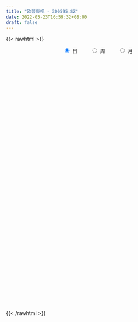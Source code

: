 ```yaml
---
title: "欧普康视 - 300595.SZ"
date: 2022-05-23T16:59:32+08:00
draft: false
---
```

{{< rawhtml >}}
    <div style="text-align: center">
        <label style="padding: 1rem;"><input style="margin-right: .5rem" type="radio" name="period" value="D" checked onclick="period_change(this)">日</label>
        <label style="padding: 1rem;"><input style="margin-right: .5rem" type="radio" name="period" value="W" onclick="period_change(this)">周</label>
        <label style="padding: 1rem;"><input style="margin-right: .5rem" type="radio" name="period" value="M" onclick="period_change(this)">月</label>
    </div>
    <div id="chart" style="height: 700px;"></div> 
    <script type="text/javascript">
        const D_v = [55561.5,40272.64,49346.6,50566.16,31059.01,47994.69,57243.58,77186.14,105820.95,61209.43,60225.13,45687.31,53075.72,55562.56,73319.94,69263.8,67493.68,54184.89,50872.77,72573.65,63339.26,77654.08,108067.52,67743.07,98222.8,72373.81,62750.25,73256.14,89399.78,48942.39,79491.9,56880.9,53231.61,67708.87,66130.01,67995.52,75021.81,79422.22,119982.68,76125.36,73013.54,81760.6,86678.94,49829.15,62803.49,56848.87,50575.14,65115.66,63364.83,58341.68,43748.85,99221.42,166184.64,96578.42,91728.2,92633.46,78814.3,118827.94,91143.1,89522.68,136497.04,99171.35,52996.0,71330.87,68938.2,59911.54,89759.49,58779.73,114533.8,95670.81,59373.8,170043.08,135095.3,119905.93,109976.93,80232.25,86006.22,156722.99,222034.51,158822.16,197785.93,153977.88,208488.19,131287.79,84093.86,93712.34,89591.43,89929.45,119788.03,93081.26,135397.04,237304.58,119760.75,121843.66,96812.53,138902.69,100331.95,103014.58,77564.31,104001.3,76358.89,91447.47,166312.71,139829.93,290803.72,162176.22,112347.64,94742.92,113951.97,104849.87,128261.05,133679.57,87050.86,66357.54,82172.39,96634.55,92735.45,94254.3,69629.31,65263.28,73724.86,52182.87,82661.74,44137.92,55358.41,47519.16,146145.09,121153.14,138245.36,89602.18,90217.47,65198.02,62674.6,64575.18,63054.22,180155.99,124799.44,75436.25,131559.91,108880.63,90957.08,77216.68,74685.11,221804.11,114026.37,90786.65,69837.01,71599.56,172192.36,77201.26,85813.2,84610.66,47189.49,64055.63,48266.09,59286.59,72498.46,98854.19,67055.22,77193.78,109892.03,86857.37,131936.75,80011.93,89062.14,114475.94,115703.84,73745.71,156777.68,104446.47,109429.03,87441.83,404351.53,173317.74,119618.49,233608.45,180082.97,113331.41,120050.3,109600.61,173296.23,187605.54,120848.59,112267.32,145936.63,223882.65,109763.85,92465.47,66743.68,78444.9,91050.54,99880.57,154061.8,196817.68,108214.35,109492.9,70810.19,95728.64,136201.68,135287.2,112662.99,135343.66,125807.08,161726.18,145645.1,211142.26,172489.01,240612.12,126300.42,101358.08,83895.54,129986.64,129722.25,124313.27,76974.48,89866.62,185941.68,138439.37,113853.02,119179.41,145182.38,94314.19,96485.68,115166.61,119778.93,199108.55,98886.15,74536.93,80004.26,94692.8,116454.83,130104.76,160832.71,163399.01,312155.79,218546.1,157212.74,123347.45,85896.09,111328.17,117518.72,176480.39,119468.23,88281.84,126691.3,79051.23,99349.86,146440.03,129215.46,88624.58]
const D_histogram = [0.0,0.0222149288,0.1704659763,0.3591831039,0.5022635248,0.4535025611,0.6867710419,0.8592845396,0.8512070053,0.8383860918,0.8753813965,0.9612746763,0.8702693191,0.924779469,0.829730762,0.5671198985,0.5272111135,0.4186731833,0.4415592628,0.5694000171,0.707353132,0.7125040233,0.672562297,0.3958133399,-0.2204195505,-0.6041298327,-0.6559837421,-0.5572773639,-0.1558174591,0.0034841766,-0.2306258021,-0.1461786039,-0.0555704559,-0.1989902413,-0.3654400812,-0.383584687,-0.6787826262,-0.7301736855,-1.0648689954,-0.8700814742,-1.0476286605,-1.1398580819,-1.0491470585,-0.8906238053,-0.6196088093,-0.5444860225,-0.5776811744,-0.3254925394,-0.063906992,0.0374579066,-0.0114867765,-0.4463330449,-1.0846216806,-1.5456407796,-1.6727252856,-1.3982533655,-1.211266764,-0.8115738098,-0.251899812,0.0729192225,0.2053834493,0.0941890257,0.1435150668,0.0973186322,-0.1343061362,-0.3069896305,-0.5575499102,-0.6836230781,-1.0508366181,-0.9958499401,-0.9673088089,-1.3169339741,-1.5523770739,-1.4556701193,-1.0698986059,-0.9967983007,-0.8708074905,-0.9228508508,-1.1680984247,-1.2570546393,-1.5081096086,-1.565775139,-1.0907578703,-0.6481428116,-0.3079464679,-0.0179265712,0.2540843136,0.4395848556,0.7482707159,0.8251815722,1.0674306454,1.9295371552,2.3614943959,2.5657348048,2.590991754,2.6017074999,2.4887614779,2.2871189566,2.1032449178,1.8317578663,1.4690117056,1.1098591515,0.8003997973,0.2898746775,-0.5703550178,-1.147662594,-1.3679355956,-1.4063293433,-1.1990264976,-1.112171232,-0.7932935946,-0.4926302931,-0.3400539841,-0.2474733996,-0.1389482093,-0.156098152,-0.2800052794,-0.2533108262,-0.3097362066,-0.3364126052,-0.415380879,-0.343431807,-0.1671671264,-0.042428208,-0.0237992646,0.0920109675,0.5058907339,0.591794196,0.3741173561,0.190279985,0.1334630891,0.1767331588,0.2196804269,0.2628578077,0.2136913559,-0.0711341659,-0.2978986576,-0.4362914906,-0.6057572974,-0.5981956328,-0.5619788526,-0.425156375,-0.21558904,0.3055625139,0.6170858331,0.8443135699,0.9158831036,0.8211255984,0.8591178628,0.8562350198,0.6416074836,0.6752403126,0.6641451759,0.5338259991,0.3731635836,0.2817772509,0.1388067157,0.0088136391,-0.0922622222,-0.2161063086,-0.3497763588,-0.5091274404,-0.6839699894,-0.7726204128,-0.7779604894,-0.8161030101,-0.734293146,-0.666361864,-0.6854338132,-0.6179211469,-0.5624638673,-0.5314466672,-0.727814016,-0.8545337019,-0.8571886726,-0.9465152111,-0.9644654658,-0.9720448958,-0.9355519644,-0.8273541579,-0.6087252511,-0.3354018418,-0.112549198,0.0310142785,0.2107197602,0.4381369355,0.559861994,0.6591723051,0.7161164282,0.737440875,0.7120259163,0.7892297192,0.682106325,0.7177543325,0.7459549941,0.7116430851,0.6319699771,0.5183371694,0.4714637919,0.307640596,0.166751401,0.0307199844,-0.0011448414,0.0568443459,-0.0335086708,-0.1510108113,-0.1232977928,0.0705300225,0.1649331069,0.2450838721,0.2803983086,0.3925313873,0.4653234617,0.4113291718,0.3293405556,0.2460654616,0.3710900378,0.3682079565,0.358835047,0.2662524829,0.1848701275,0.0940139974,-0.0598794227,-0.0156359235,0.0100496001,0.1746455284,0.2799840424,0.3153324508,0.2813556742,0.224135785,0.0925438519,0.0227241318,-0.2284952736,-0.3954041876,-0.1648582996,0.0482197215,0.2867348307,0.4422400638,0.4861916187,0.4963719168,0.5386032363,0.561744202,0.6106314157,0.5810802952,0.5083338552,0.4571170366,0.3361600828,0.1732368901,0.1542527991,0.1074296977]
const D_fast = [0.0,0.027768661,0.2186362026,0.4971491062,0.7657954083,0.8304100848,1.2353713261,1.6227059588,1.8274301757,2.0242057853,2.2800464391,2.6062583879,2.7328203605,3.0185253776,3.1309093611,3.0100784723,3.1019724657,3.0981028312,3.2313787264,3.501569485,3.816360883,3.9996377801,4.127836628,3.9500410059,3.2787032278,2.7439604874,2.5281106425,2.4874976798,2.8500032198,3.0101758996,2.7184094704,2.7663120177,2.8430275517,2.6498602059,2.3920503458,2.2780095682,1.8131159725,1.5791814918,0.978268933,0.9555360856,0.5160817342,0.1388877924,-0.0326879489,-0.096820647,0.0192921467,-0.0417065721,-0.2193220177,-0.0485065175,0.1971022819,0.3078316572,0.2560152799,-0.2904142497,-1.1998583056,-2.0472875995,-2.5925534269,-2.6676448481,-2.7834749376,-2.5866754359,-2.089976391,-1.7469275509,-1.5631174619,-1.650764629,-1.5655598212,-1.5874265977,-1.8526279002,-2.1020588021,-2.4920065594,-2.7889854968,-3.4189081914,-3.6128839983,-3.8261700693,-4.5050287281,-5.1285660964,-5.3957766716,-5.2774798097,-5.4535790797,-5.5452901421,-5.8280462151,-6.3653183951,-6.7685382696,-7.3966206411,-7.8457299562,-7.6434021551,-7.3628227992,-7.0996130726,-6.8140748186,-6.4785428554,-6.1831460995,-5.6873925603,-5.4041863109,-4.8950795764,-3.5505887778,-2.5282579381,-1.682583828,-1.0095789403,-0.3484363195,0.1608080281,0.5309452459,0.8728824366,1.0593348517,1.0638416173,0.9821538511,0.8727944463,0.4347379958,-0.5680804539,-1.4323036786,-1.9945605791,-2.3845366627,-2.4769904413,-2.6681779837,-2.547623745,-2.3701180168,-2.3025552038,-2.2718429692,-2.1980548312,-2.254229312,-2.4481377592,-2.4847710125,-2.6186304445,-2.7294099945,-2.912223488,-2.9261323678,-2.7916594688,-2.6775276024,-2.6648484752,-2.5260355011,-1.9856830513,-1.7518310402,-1.8759785411,-2.0122459159,-2.0356970396,-1.9482436802,-1.8503763054,-1.7414844727,-1.7372280855,-2.0398371487,-2.3410763048,-2.5885420105,-2.9094471417,-3.0514343853,-3.1557123181,-3.1251789343,-2.9695088594,-2.3719666769,-1.9061718995,-1.4678657702,-1.1673254607,-1.0568015662,-0.8040298361,-0.5928539241,-0.6470795894,-0.4446366822,-0.289695525,-0.2865582021,-0.3539297217,-0.3748717417,-0.4831405979,-0.6109302647,-0.7350716816,-0.9129423452,-1.1340564851,-1.4206894267,-1.7665244731,-2.0483299997,-2.2481601986,-2.4903284718,-2.5920918942,-2.6907510782,-2.8811814807,-2.9681491011,-3.0533077884,-3.1551522551,-3.5334731079,-3.8738262193,-4.0907783582,-4.4167336994,-4.6758003206,-4.9263909745,-5.1237860342,-5.2224267671,-5.1559791731,-4.9665062243,-4.77179088,-4.6204738339,-4.3880884122,-4.051137003,-3.7894464459,-3.5253430585,-3.2893698284,-3.0836851629,-2.9310936425,-2.6565824097,-2.5931792227,-2.3780926321,-2.163403222,-2.0198043596,-1.9414849734,-1.9255334887,-1.8545409183,-1.9414539651,-2.0406553099,-2.1690067304,-2.2011577666,-2.1289574928,-2.2276876772,-2.3829425205,-2.3860539502,-2.1745936293,-2.0389572682,-1.8975355349,-1.7921215212,-1.5818555957,-1.3927326559,-1.3438946528,-1.3435481301,-1.3653068587,-1.1475097731,-1.0583398652,-0.9780040131,-1.0040234564,-1.03918828,-1.1065409106,-1.2754041864,-1.2350696682,-1.2068717445,-0.9986144341,-0.8232799095,-0.7090983885,-0.6727362465,-0.6739221894,-0.7823781596,-0.8465168467,-1.1548600705,-1.4206200314,-1.2312887183,-1.0061557669,-0.69595695,-0.4298917009,-0.2643922413,-0.130118964,0.0467631646,0.2103401808,0.4118852484,0.5276042017,0.5819412255,0.6450036661,0.608086733,0.4884727628,0.5080518715,0.4880861946]
const D_slow = [0.0,0.0055537322,0.0481702263,0.1379660023,0.2635318835,0.3769075237,0.5486002842,0.7634214191,0.9762231705,1.1858196934,1.4046650425,1.6449837116,1.8625510414,2.0937459086,2.3011785991,2.4429585738,2.5747613521,2.679429648,2.7898194636,2.9321694679,3.1090077509,3.2871337568,3.455274331,3.554227666,3.4991227784,3.3480903202,3.1840943846,3.0447750437,3.0058206789,3.006691723,2.9490352725,2.9124906216,2.8985980076,2.8488504472,2.7574904269,2.6615942552,2.4918985986,2.3093551773,2.0431379284,1.8256175599,1.5637103947,1.2787458743,1.0164591096,0.7938031583,0.638900956,0.5027794504,0.3583591568,0.2769860219,0.2610092739,0.2703737506,0.2675020564,0.1559187952,-0.115236625,-0.5016468199,-0.9198281413,-1.2693914826,-1.5722081736,-1.7751016261,-1.8380765791,-1.8198467734,-1.7685009111,-1.7449536547,-1.709074888,-1.68474523,-1.718321764,-1.7950691716,-1.9344566492,-2.1053624187,-2.3680715732,-2.6170340582,-2.8588612605,-3.188094754,-3.5761890225,-3.9401065523,-4.2075812038,-4.456780779,-4.6744826516,-4.9051953643,-5.1972199705,-5.5114836303,-5.8885110324,-6.2799548172,-6.5526442848,-6.7146799877,-6.7916666046,-6.7961482474,-6.732627169,-6.6227309551,-6.4356632762,-6.2293678831,-5.9625102218,-5.480125933,-4.889752334,-4.2483186328,-3.6005706943,-2.9501438193,-2.3279534498,-1.7561737107,-1.2303624812,-0.7724230147,-0.4051700883,-0.1277053004,0.0723946489,0.1448633183,0.0022745639,-0.2846410846,-0.6266249835,-0.9782073194,-1.2779639438,-1.5560067517,-1.7543301504,-1.8774877237,-1.9625012197,-2.0243695696,-2.0591066219,-2.0981311599,-2.1681324798,-2.2314601863,-2.308894238,-2.3929973893,-2.496842609,-2.5827005608,-2.6244923424,-2.6350993944,-2.6410492105,-2.6180464687,-2.4915737852,-2.3436252362,-2.2500958972,-2.2025259009,-2.1691601286,-2.124976839,-2.0700567322,-2.0043422803,-1.9509194414,-1.9687029828,-2.0431776472,-2.1522505199,-2.3036898442,-2.4532387524,-2.5937334656,-2.7000225593,-2.7539198193,-2.6775291909,-2.5232577326,-2.3121793401,-2.0832085642,-1.8779271646,-1.6631476989,-1.449088944,-1.288687073,-1.1198769949,-0.9538407009,-0.8203842011,-0.7270933053,-0.6566489925,-0.6219473136,-0.6197439038,-0.6428094594,-0.6968360365,-0.7842801262,-0.9115619863,-1.0825544837,-1.2757095869,-1.4701997092,-1.6742254617,-1.8577987482,-2.0243892142,-2.1957476675,-2.3502279543,-2.4908439211,-2.6237055879,-2.8056590919,-3.0192925174,-3.2335896855,-3.4702184883,-3.7113348547,-3.9543460787,-4.1882340698,-4.3950726093,-4.547253922,-4.6311043825,-4.659241682,-4.6514881124,-4.5988081723,-4.4892739385,-4.34930844,-4.1845153637,-4.0054862566,-3.8211260379,-3.6431195588,-3.445812129,-3.2752855477,-3.0958469646,-2.9093582161,-2.7314474448,-2.5734549505,-2.4438706582,-2.3260047102,-2.2490945612,-2.2074067109,-2.1997267148,-2.2000129252,-2.1858018387,-2.1941790064,-2.2319317092,-2.2627561574,-2.2451236518,-2.2038903751,-2.142619407,-2.0725198299,-1.974386983,-1.8580561176,-1.7552238246,-1.6728886857,-1.6113723203,-1.5185998109,-1.4265478218,-1.33683906,-1.2702759393,-1.2240584074,-1.2005549081,-1.2155247637,-1.2194337446,-1.2169213446,-1.1732599625,-1.1032639519,-1.0244308392,-0.9540919207,-0.8980579744,-0.8749220114,-0.8692409785,-0.9263647969,-1.0252158438,-1.0664304187,-1.0543754883,-0.9826917807,-0.8721317647,-0.75058386,-0.6264908808,-0.4918400717,-0.3514040212,-0.1987461673,-0.0534760935,0.0736073703,0.1878866295,0.2719266502,0.3152358727,0.3537990725,0.3806564969]
const D_data = [['2021-05-12', 85.5975, 87.3805, 85.5975, 88.2613],['2021-05-13', 87.3805, 87.7286, 85.5975, 88.0553],['2021-05-14', 88.0056, 89.8525, 87.7357, 91.6355],['2021-05-17', 89.5328, 91.5005, 89.5044, 92.3458],['2021-05-18', 91.5645, 92.2038, 91.2661, 93.0562],['2021-05-19', 91.9267, 90.4847, 89.5257, 93.2551],['2021-05-20', 90.9251, 95.0452, 90.2219, 95.4288],['2021-05-21', 97.1157, 96.0999, 93.8988, 98.4005],['2021-05-24', 95.572, 95.0939, 89.7357, 96.2991],['2021-05-25', 95.6019, 95.811, 95.2035, 96.807],['2021-05-26', 95.811, 97.3747, 94.2175, 98.1017],['2021-05-27', 98.0719, 99.277, 95.7712, 99.3865],['2021-05-28', 97.7233, 98.032, 96.9962, 100.3924],['2021-05-31', 97.5739, 100.7609, 96.1895, 101.0896],['2021-06-01', 101.3187, 99.7949, 96.6277, 102.0457],['2021-06-02', 99.6953, 97.6237, 96.8269, 100.4323],['2021-06-03', 96.8369, 100.3924, 96.6178, 102.5835],['2021-06-04', 99.8845, 99.8845, 99.2471, 103.5795],['2021-06-07', 99.8945, 102.0358, 98.1117, 102.2748],['2021-06-08', 102.0258, 104.5755, 101.0996, 106.8363],['2021-06-09', 103.5795, 106.3682, 102.0856, 107.0056],['2021-06-10', 106.5574, 106.1192, 103.958, 107.3641],['2021-06-11', 104.3265, 106.4976, 102.0856, 107.5534],['2021-06-15', 106.4976, 103.5994, 103.0815, 106.7666],['2021-06-16', 104.0775, 97.4942, 97.1157, 104.5555],['2021-06-17', 95.5521, 97.8527, 95.4923, 99.6355],['2021-06-18', 99.4961, 100.7908, 98.7989, 103.3803],['2021-06-21', 100.5916, 102.7628, 98.5101, 102.9321],['2021-06-22', 102.9819, 108.0613, 101.4681, 108.7485],['2021-06-23', 108.1509, 106.916, 105.9897, 109.2564],['2021-06-24', 106.9657, 102.1154, 100.5916, 107.5633],['2021-06-25', 102.5935, 105.9698, 102.5835, 106.5674],['2021-06-28', 105.9897, 106.8562, 105.671, 108.3601],['2021-06-29', 107.4538, 104.0874, 103.3803, 107.7625],['2021-06-30', 105.6411, 103.1313, 101.966, 106.0196],['2021-07-01', 102.8724, 104.5755, 101.7171, 105.8702],['2021-07-02', 103.5895, 100.1932, 99.5957, 105.422],['2021-07-05', 99.1475, 102.0856, 97.9125, 105.0734],['2021-07-06', 103.5795, 97.0759, 94.0581, 103.7787],['2021-07-07', 96.6078, 102.8325, 95.6915, 103.4401],['2021-07-08', 103.7588, 97.6834, 97.6137, 104.1074],['2021-07-09', 98.8587, 97.3448, 92.624, 98.9184],['2021-07-12', 98.7989, 98.9184, 94.6458, 100.0936],['2021-07-13', 99.5957, 99.7949, 98.1117, 100.99],['2021-07-14', 99.5957, 101.8665, 98.4204, 103.3803],['2021-07-15', 102.1752, 99.9642, 98.8188, 102.464],['2021-07-16', 98.9981, 98.3308, 97.1058, 100.3825],['2021-07-19', 98.5101, 102.1852, 97.8727, 103.5795],['2021-07-20', 102.2051, 103.5795, 100.8008, 104.4659],['2021-07-21', 104.5755, 102.5835, 101.3087, 104.5755],['2021-07-22', 103.3803, 100.8904, 100.1932, 103.3803],['2021-07-23', 100.5916, 94.586, 94.1976, 101.9162],['2021-07-26', 91.5185, 88.5107, 85.6722, 94.2972],['2021-07-27', 88.1422, 86.6482, 85.7519, 92.3152],['2021-07-28', 87.1263, 87.8434, 84.3575, 89.2477],['2021-07-29', 89.6361, 91.887, 89.6361, 94.1179],['2021-07-30', 91.887, 90.7914, 87.2458, 91.887],['2021-08-02', 89.6361, 93.9984, 86.449, 94.7952],['2021-08-03', 94.3968, 97.9225, 92.1658, 98.1017],['2021-08-04', 97.9424, 97.046, 94.7155, 98.7989],['2021-08-05', 90.6321, 95.7314, 87.3354, 97.793],['2021-08-06', 95.4923, 92.6041, 89.6361, 95.4923],['2021-08-09', 91.628, 94.2972, 91.628, 95.1935],['2021-08-10', 94.2773, 92.9626, 90.4329, 94.7952],['2021-08-11', 92.2355, 89.6261, 89.2676, 93.5203],['2021-08-12', 89.5963, 88.8393, 88.5206, 92.3152],['2021-08-13', 89.0385, 86.1005, 85.0746, 89.8751],['2021-08-16', 87.1064, 85.8515, 85.1543, 88.0725],['2021-08-17', 86.0507, 80.4733, 79.5769, 87.3952],['2021-08-18', 81.6187, 83.74, 81.4593, 85.1543],['2021-08-19', 84.6563, 82.4553, 81.6187, 85.0049],['2021-08-20', 81.2402, 75.4935, 73.9797, 82.1565],['2021-08-23', 76.6887, 73.7008, 71.7188, 77.1568],['2021-08-24', 73.7108, 75.7425, 71.8284, 76.1907],['2021-08-25', 75.7027, 79.079, 73.7008, 80.1745],['2021-08-26', 79.079, 74.9557, 74.1988, 79.1188],['2021-08-27', 74.8362, 74.7565, 74.1988, 78.3619],['2021-08-30', 75.5732, 71.3205, 69.9958, 75.5732],['2021-08-31', 70.3544, 66.5299, 65.773, 71.1013],['2021-09-01', 68.2131, 65.8427, 63.7512, 68.4123],['2021-09-02', 66.3208, 60.9625, 60.584, 68.2629],['2021-09-03', 62.1178, 60.4446, 59.5682, 62.2772],['2021-09-06', 61.6497, 66.271, 59.4487, 69.5975],['2021-09-07', 67.9641, 66.7092, 65.2551, 68.1932],['2021-09-08', 66.5399, 66.2012, 64.538, 67.0279],['2021-09-09', 66.3307, 66.1813, 65.3945, 68.223],['2021-09-10', 65.7331, 66.6096, 65.0459, 67.7251],['2021-09-13', 66.6096, 66.0917, 65.6037, 69.0198],['2021-09-14', 66.1016, 68.5218, 66.1016, 69.717],['2021-09-15', 68.0139, 66.3905, 65.6335, 68.5716],['2021-09-16', 65.8825, 69.219, 65.4344, 71.5894],['2021-09-17', 69.3385, 80.3737, 67.9242, 81.6684],['2021-09-22', 78.6806, 79.4773, 77.7643, 83.2421],['2021-09-23', 79.4176, 79.6765, 76.37, 81.4394],['2021-09-24', 79.7363, 79.567, 77.6846, 80.2641],['2021-09-27', 80.6725, 81.1008, 78.7702, 83.4711],['2021-09-28', 80.4733, 80.9414, 79.1786, 85.234],['2021-09-29', 81.6187, 80.6028, 78.8798, 82.9732],['2021-09-30', 80.5629, 81.3298, 80.553, 83.2421],['2021-10-08', 81.2003, 80.4335, 79.5271, 82.8536],['2021-10-11', 80.8418, 78.8101, 78.083, 82.027],['2021-10-12', 78.6208, 77.8938, 76.6986, 80.2641],['2021-10-13', 77.6747, 77.4655, 72.7148, 78.5113],['2021-10-14', 77.1368, 73.1729, 70.7528, 77.844],['2021-10-15', 69.717, 64.9663, 64.3288, 70.932],['2021-10-18', 65.0459, 63.9006, 62.9146, 65.7232],['2021-10-19', 64.2591, 65.1356, 63.2432, 65.6335],['2021-10-20', 65.1356, 65.4842, 63.9404, 66.4104],['2021-10-21', 66.1614, 67.8147, 65.4842, 68.97],['2021-10-22', 66.7291, 65.9722, 65.0559, 67.5657],['2021-10-25', 66.5199, 68.98, 65.9323, 69.5178],['2021-10-26', 69.219, 69.6572, 66.7689, 71.1412],['2021-10-27', 68.721, 68.4222, 67.6055, 69.219],['2021-10-28', 68.5019, 67.8147, 66.8287, 70.4639],['2021-10-29', 67.7251, 68.1135, 66.2909, 69.219],['2021-11-01', 68.1035, 66.3706, 65.7331, 68.9401],['2021-11-02', 65.8029, 64.1695, 63.9105, 66.7291],['2021-11-03', 64.1894, 65.265, 64.1894, 66.5299],['2021-11-04', 66.3905, 63.5918, 63.4424, 66.3905],['2021-11-05', 63.4225, 63.1437, 62.9445, 64.5978],['2021-11-08', 63.1536, 61.5501, 60.7434, 63.1935],['2021-11-09', 61.5601, 62.7552, 61.2613, 63.0441],['2021-11-10', 62.7154, 64.1595, 62.5162, 65.0061],['2021-11-11', 63.791, 63.8707, 63.0939, 65.2352],['2021-11-12', 64.0799, 62.5262, 62.317, 64.0998],['2021-11-15', 62.566, 63.7611, 62.2473, 64.1097],['2021-11-16', 63.8309, 68.8106, 63.7611, 69.3186],['2021-11-17', 68.6214, 66.1514, 65.9323, 69.5178],['2021-11-18', 65.6734, 62.0481, 61.8887, 65.9423],['2021-11-19', 61.9286, 61.2912, 60.6936, 62.7054],['2021-11-22', 61.2513, 62.0481, 60.0064, 63.5122],['2021-11-23', 61.7493, 63.0839, 61.5402, 63.9803],['2021-11-24', 62.9743, 63.1735, 61.829, 63.6815],['2021-11-25', 63.1038, 63.313, 62.7453, 64.7372],['2021-11-26', 63.3428, 62.0481, 61.9485, 64.0101],['2021-11-29', 61.5601, 57.9647, 57.3671, 62.7453],['2021-11-30', 57.4269, 56.8691, 56.1819, 58.0643],['2021-12-01', 56.899, 56.3911, 55.5644, 57.5265],['2021-12-02', 56.2716, 54.429, 54.1302, 56.7197],['2021-12-03', 54.429, 55.3852, 54.3593, 56.3214],['2021-12-06', 55.674, 55.0366, 54.7975, 56.9687],['2021-12-07', 55.415, 55.9927, 55.176, 56.9289],['2021-12-08', 56.2716, 57.1978, 55.7736, 57.5265],['2021-12-09', 57.3771, 62.7353, 56.8691, 63.2233],['2021-12-10', 62.3668, 62.3668, 61.9684, 63.4026],['2021-12-13', 62.3668, 63.0142, 61.9883, 63.7213],['2021-12-14', 62.327, 62.2672, 61.9485, 63.5022],['2021-12-15', 62.0879, 60.5342, 60.2753, 62.7154],['2021-12-16', 61.2912, 62.4664, 61.2912, 66.0718],['2021-12-17', 62.9644, 62.5162, 61.9087, 63.5221],['2021-12-20', 62.2373, 59.6777, 59.2594, 62.7054],['2021-12-21', 59.3192, 62.6556, 59.3192, 62.8947],['2021-12-22', 62.6258, 62.5461, 62.2274, 63.1437],['2021-12-23', 63.1437, 61.0223, 60.4546, 63.2034],['2021-12-24', 61.0023, 60.106, 59.7873, 61.3609],['2021-12-27', 59.8072, 60.4546, 58.8411, 61.1916],['2021-12-28', 60.9426, 59.2495, 59.1499, 60.9525],['2021-12-29', 58.6519, 58.6419, 58.3929, 62.4365],['2021-12-30', 58.373, 58.2535, 57.9746, 59.1698],['2021-12-31', 58.2635, 57.138, 56.8392, 58.5722],['2022-01-04', 56.4309, 55.9827, 54.6382, 56.9488],['2022-01-05', 55.9827, 54.3992, 54.2298, 56.5504],['2022-01-06', 54.4091, 52.6761, 52.3973, 55.0764],['2022-01-07', 52.6562, 52.2877, 52.0985, 53.3235],['2022-01-10', 51.9093, 52.2578, 51.5507, 53.0347],['2022-01-11', 52.2778, 50.8635, 50.495, 52.4272],['2022-01-12', 50.9033, 51.6105, 50.7042, 52.5566],['2022-01-13', 51.8595, 51.0029, 50.8934, 51.9889],['2022-01-14', 50.7042, 49.2003, 49.011, 50.9731],['2022-01-17', 49.26, 49.5688, 48.6824, 50.1464],['2022-01-18', 49.6883, 48.9314, 48.6027, 50.5747],['2022-01-19', 48.6027, 48.0549, 47.8557, 49.3297],['2022-01-20', 45.9136, 43.8619, 43.3739, 47.4573],['2022-01-21', 43.8022, 42.8062, 42.5274, 43.8022],['2022-01-24', 42.7465, 42.8759, 41.8501, 43.115],['2022-01-25', 42.3381, 40.3362, 40.2267, 42.5174],['2022-01-26', 40.8442, 39.659, 38.8722, 40.9239],['2022-01-27', 39.6291, 38.3941, 38.2945, 39.8183],['2022-01-28', 38.7427, 37.677, 37.5476, 39.1112],['2022-02-07', 38.3742, 37.6472, 37.2986, 38.8224],['2022-02-08', 37.7468, 38.7029, 37.2687, 38.9718],['2022-02-09', 38.8423, 39.6889, 38.4638, 39.9478],['2022-02-10', 39.8383, 39.5594, 39.3403, 40.5753],['2022-02-11', 39.3403, 38.8622, 38.3244, 39.898],['2022-02-14', 38.4041, 39.6291, 38.0555, 40.2864],['2022-02-15', 39.8383, 40.9438, 39.3502, 42.6867],['2022-02-16', 40.8342, 40.3362, 40.1171, 40.9338],['2022-02-17', 40.0873, 40.5354, 39.8482, 41.0334],['2022-02-18', 40.0873, 40.396, 40.0474, 40.7346],['2022-02-21', 40.5354, 40.1869, 39.8183, 41.3023],['2022-02-22', 39.8482, 39.6391, 38.8921, 40.0673],['2022-02-23', 39.9478, 41.1629, 39.7785, 41.2525],['2022-02-24', 41.0334, 38.8821, 38.2149, 41.3123],['2022-02-25', 39.4399, 40.5852, 39.2208, 42.1987],['2022-02-28', 40.5155, 40.8243, 39.7188, 41.2326],['2022-03-01', 40.8243, 40.2068, 39.8183, 41.0832],['2022-03-02', 40.0375, 39.4897, 39.1909, 40.1371],['2022-03-03', 39.7387, 38.6431, 38.5535, 39.908],['2022-03-04', 37.9061, 39.1013, 37.8563, 40.396],['2022-03-07', 39.2009, 37.0496, 36.5715, 39.2407],['2022-03-08', 37.1791, 36.3823, 36.203, 38.2447],['2022-03-09', 36.3524, 35.4561, 33.8625, 36.8205],['2022-03-10', 36.3723, 36.0038, 35.974, 37.2787],['2022-03-11', 35.1573, 36.9102, 34.8585, 36.96],['2022-03-14', 36.3723, 34.6593, 34.6394, 36.6213],['2022-03-15', 34.3804, 33.3645, 33.3645, 36.0138],['2022-03-16', 34.0617, 34.5099, 32.3188, 34.5896],['2022-03-17', 35.3565, 36.8504, 35.3067, 37.7866],['2022-03-18', 36.6512, 36.1632, 35.6951, 36.95],['2022-03-21', 36.5118, 36.3126, 35.7449, 36.95],['2022-03-22', 36.1632, 35.974, 35.7748, 36.5516],['2022-03-23', 36.1532, 37.3185, 35.8644, 37.7468],['2022-03-24', 37.3484, 37.3982, 36.2429, 37.8065],['2022-03-25', 37.5177, 35.954, 35.9042, 37.5974],['2022-03-28', 35.1075, 35.2867, 34.968, 35.8046],['2022-03-29', 35.5059, 34.8186, 34.7589, 35.8943],['2022-03-30', 35.3863, 37.5675, 34.5099, 37.6671],['2022-03-31', 37.0496, 36.3823, 36.203, 37.8065],['2022-04-01', 35.8644, 36.3624, 35.3565, 37.1791],['2022-04-06', 36.3026, 35.1075, 34.7788, 36.4719],['2022-04-07', 34.8585, 34.7788, 34.739, 36.9699],['2022-04-08', 34.6394, 34.1314, 33.6633, 34.968],['2022-04-11', 33.7629, 32.518, 32.3188, 34.1016],['2022-04-12', 32.6176, 34.4999, 32.6176, 34.5796],['2022-04-13', 34.1115, 34.2808, 33.4641, 35.3067],['2022-04-14', 34.7987, 36.4421, 34.5597, 37.1791],['2022-04-15', 36.1532, 36.452, 36.0038, 36.8703],['2022-04-18', 36.6014, 36.0437, 35.6752, 36.8504],['2022-04-19', 36.1034, 35.2768, 34.9382, 36.6014],['2022-04-20', 35.1772, 34.8087, 34.6593, 36.1134],['2022-04-21', 34.4501, 33.3645, 33.1255, 35.0178],['2022-04-22', 33.1355, 33.5139, 32.5678, 34.1613],['2022-04-25', 32.757, 30.1576, 30.0779, 32.767],['2022-04-26', 30.1675, 29.6895, 29.3907, 31.8507],['2022-04-27', 30.8747, 34.4701, 30.8747, 34.9282],['2022-04-28', 34.1514, 35.2569, 33.4442, 36.0536],['2022-04-29', 35.2967, 36.7906, 34.9083, 37.0496],['2022-05-05', 36.8205, 36.9799, 36.4421, 37.5276],['2022-05-06', 36.14, 36.38, 35.86, 36.89],['2022-05-09', 36.42, 36.4, 35.93, 37.29],['2022-05-10', 35.78, 37.28, 35.6, 37.5],['2022-05-11', 36.98, 37.6, 36.84, 38.88],['2022-05-12', 37.21, 38.55, 37.17, 38.87],['2022-05-13', 38.56, 38.08, 37.64, 39.0],['2022-05-16', 38.1, 37.7, 37.21, 38.75],['2022-05-17', 37.99, 38.04, 37.26, 38.28],['2022-05-18', 38.05, 37.05, 36.76, 38.13],['2022-05-19', 36.5, 36.0, 35.08, 36.74],['2022-05-20', 35.91, 37.49, 35.9, 37.5],['2022-05-23', 37.54, 37.12, 36.69, 37.72]]
const W_v = [61041.01,94568.33,50327.7,74316.2,37239.3,67971.05,42789.02,52470.84,38124.24,41659.23,27108.78,22287.47,67884.31,41465.08,28835.0,31182.1,42947.84,53160.8,28549.23,21076.14,42915.75,13982.56,19703.58,10998.82,21522.31,29156.53,43835.09,49196.02,27254.98,26169.66,9455.62,6937.2,42349.48,43121.0,37196.7,36898.4,53633.46,35364.51,72740.46,68150.68,58555.92,30941.71,57430.61,49922.15,63998.2,111229.46,98875.44,71098.94,65003.37,102703.78,107575.69,111244.66,189026.25,107075.33,97722.94,93977.6,74264.0,124363.17,103898.1,91523.6,77758.38,84166.2,136728.73,132788.48,128198.67,137323.75,116518.68,79696.25,80754.04,79046.96,99905.57,150893.5,104299.59,92011.27,79578.51,43253.75,68144.33,121557.29,82283.83,102034.17,100486.11,153885.4,216739.38,171979.09,169110.97,143558.45,141363.83,151515.54,183850.84,108223.24,117765.45,42665.37,142374.63,149118.19,190452.4,212442.69,163555.27,166990.46,178245.8,284605.98,408037.0599999999,277965.34,139191.49,137200.92,118586.67,160078.4,146025.56,248801.88,201890.38,169602.44,142714.5,197113.67,130337.07,41002.52,108633.87,160857.06,249856.76,171909.56,143226.16,186251.68,208961.76,279463.99,249375.21,177397.35,214001.58,165250.39,146289.12,227242.14,236078.62,149762.2,252746.86,243545.17,175051.82,287980.35,237966.91,231642.77,233855.82,228486.03,159169.25,128507.83,200182.63,138971.0,203117.9,104452.57,269620.49,292873.66,307149.4,344051.57,422382.8700000001,392191.74,177675.57,410330.42,594261.26,630944.8300000001,448444.45,388412.48,370977.25,356308.1,204163.95,465638.01,470615.78,402293.93,251280.55,283840.0,123087.5,44665.39,204716.63,209280.48,343777.55,263640.07,250970.83,408315.45,162043.26,301616.62,295808.92,348954.56,250917.0399999999,186492.64,352353.18,282431.76,338783.39,253358.89,272020.47,233137.89,129891.37,418525.2,517131.89,607883.2,338000.18,290881.81,342773.48,220610.2,265655.5,217379.85,304733.91,116666.73,266535.41,264049.58,326018.54,319824.87,372507.28,301089.93,347971.11,330087.82,430304.4,306735.59,329792.44,525939.02,535162.11,342936.1,498401.22,531216.63,889343.4700000001,607173.6099999999,675500.36,338416.94,419813.53,104001.3,764752.72,588068.62,497521.41,418516.89,308065.8,542664.9299999999,345719.49,620832.22,578689.35,481616.84,329935.0699999999,374888.24,408698.08,549765.3100000001,878986.6000000001,766691.6200000001,703618.29,638792.28,620255.49,520447.76,670827.11,896188.91,569275.78,605075.1699999999,358675.98,629425.92,495793.58,1012146.35,209243.54,613077.35,580747.88,88624.58]
const W_histogram = [0.0,-0.0822673504,-0.1113597834,-0.1528693376,-0.175086628,-0.1371378629,-0.0962316471,-0.0356643768,0.002268152,0.0384683269,0.0791023032,0.0929611492,0.1610921881,0.19129718,0.2032164173,0.1841495772,0.1639377034,0.110432271,0.0677960444,0.0326681226,-0.0149852512,-0.045627312,-0.0617652003,-0.0760770278,-0.1044346314,-0.115786489,-0.0737433394,-0.0691028614,-0.0796568284,-0.0826877741,-0.0780650892,-0.0663037336,-0.0145849376,0.0517147103,0.0922510023,0.1072649957,0.1567578061,0.1698731402,0.2324012793,0.2306549407,0.2575710054,0.2492276295,0.2322723421,0.2112040601,0.2372247648,0.1944969119,0.1863992365,0.1386332902,0.1217095294,0.1705479067,0.1220241354,0.1645851089,0.07315729,-0.00346947,-0.1579451732,-0.218963493,-0.3145373335,-0.2912472026,-0.2503762937,-0.225138298,-0.2384415826,-0.2331858586,-0.2028314871,-0.2095478643,-0.1794661363,-0.0990635757,-0.0156861236,0.0269175391,0.0777910733,0.1059234846,0.0695909893,0.0767069432,0.0671946342,-0.0079158145,-0.0106498127,0.0057274272,0.0186612176,-0.0207871847,-0.0317487552,-0.0319047562,-0.0078104451,0.0153495687,0.1400340005,0.2119472392,0.3064117488,0.3543370085,0.4667625263,0.4845633638,0.400882789,0.3343262758,0.3320669489,0.3042541719,0.2444629126,0.1992290402,0.1277351823,0.1826931251,0.1587576648,0.2302516565,0.2782035076,0.2004956784,0.1372816893,0.0647294575,-0.0118324491,-0.0038594366,-0.0229998535,-0.0197369967,0.0644439037,0.0800833963,0.1359738773,0.1972541403,0.2404391095,0.3156553057,0.3534573927,0.3855519345,0.434450348,0.4326683076,0.2563677345,0.2036080138,0.1847044754,0.2808544458,0.2375870058,-0.0066436792,-0.1349170832,-0.1590303558,-0.3266192482,-0.4650312329,-0.5469605816,-0.4904519577,-0.3447928014,-0.2910661155,-0.2829209157,-0.1546237554,-0.0201810039,0.0187550476,0.1792659669,0.0461510663,-0.1394748516,-0.1608196499,-0.1368697293,-0.0411010754,0.0564202251,0.1208196286,0.2637390831,0.3886148397,0.575650883,0.68056681,0.9297282866,1.3783342849,1.4456684228,1.5324046912,1.6268871637,1.5883586323,1.3669454778,0.9002279031,0.5029939997,0.4151458408,0.1436205117,-0.2545103098,-0.5568585471,-0.4270994827,-0.4797710758,-0.6615157472,-0.8972607682,-0.8772799769,-0.7862757778,-0.645118607,-0.4784558616,-0.5201394506,-0.2964655011,-0.1763646849,0.0247850982,-0.1509274872,-0.3946251083,-0.1618049275,0.2195903788,0.5267330972,0.7129174628,0.8177992532,1.1730717248,1.2850053902,2.3444735252,2.6721530302,2.8982469968,3.3051399806,3.1065201463,1.5103575452,-0.0891091665,-1.1949667317,-1.9924058215,-2.1984015253,-1.6624694026,-1.331817319,-1.1917238482,-0.5836473448,0.1235517151,0.3069927647,1.0226859175,1.7612615772,2.1960555564,2.4075673038,2.7663653161,2.4061383785,2.3033464723,1.6628877877,0.9020847108,0.3483810714,-0.349193228,-1.10275711,-1.491552921,-2.1586651397,-3.2221989332,-3.8412255059,-5.006756643,-5.135527854,-4.111065913,-3.3379882273,-2.5914118947,-2.0643740599,-2.6277425681,-2.7877600247,-2.6077640323,-2.6719600521,-2.6020020772,-2.4851032084,-2.2121282711,-2.3241100893,-1.795447841,-1.3248785057,-1.0757167313,-1.0115361153,-1.1844810529,-1.3817818028,-1.7918819813,-2.2290555656,-2.2522301495,-1.9873232048,-1.6370189181,-1.3545949973,-1.1715667594,-0.9656031266,-0.7195390421,-0.4201860931,-0.2706079452,0.0683423741,0.1724654512,0.5201659918,0.7658086955,1.0675546561,1.2400714063,1.3337596902]
const W_fast = [0.0,-0.102834188,-0.1597665668,-0.2394934554,-0.3054824029,-0.3018181035,-0.2849697994,-0.2333186233,-0.1948190566,-0.1490017999,-0.0885922478,-0.0514931145,0.0569109714,0.1349402583,0.1976635999,0.2246341541,0.2454067062,0.2195093415,0.193822126,0.1668612349,0.1154615483,0.0734126594,0.0418334712,0.0085023867,-0.0459638748,-0.0862623546,-0.0626550399,-0.0752902772,-0.1057584514,-0.1294613406,-0.1443549279,-0.1491695057,-0.1010969441,-0.0218686187,0.0417304239,0.0835606662,0.1722429281,0.2278265473,0.3484550062,0.4043724028,0.4956812188,0.5496447503,0.5907575484,0.6224902814,0.7078171773,0.7137135524,0.7522156862,0.7391080623,0.752611684,0.8440870379,0.8260693005,0.9097765512,0.8366380548,0.7591439273,0.5651819308,0.4494227378,0.2752145639,0.2256928942,0.2039697296,0.1729231508,0.1000094705,0.0469687299,0.0266152297,-0.0324881136,-0.0472729197,0.0083637469,0.0878196681,0.1371527156,0.2074740181,0.2620873005,0.2431525525,0.2694452423,0.2767315919,0.1996421895,0.1942457382,0.2120548349,0.2296539296,0.1850087311,0.1661099719,0.1579777819,0.1801194816,0.2071168877,0.3668098196,0.491709868,0.6627773149,0.7992868266,1.028402976,1.1673446545,1.183884777,1.2009098328,1.281667243,1.329918009,1.3312424779,1.3358158655,1.2962558032,1.3968870273,1.4126409832,1.541697889,1.659200617,1.6316167074,1.6027231406,1.5463532732,1.4668332543,1.4738414076,1.4489510273,1.447279635,1.5475715114,1.5832318531,1.6731158034,1.7837096014,1.887004348,2.0411343706,2.1673008058,2.2957833312,2.4532943317,2.5596793682,2.4474707288,2.4456130115,2.4728855919,2.6392491738,2.6553784852,2.4094868804,2.2474842056,2.1836133441,1.9343696396,1.6796998467,1.4610303526,1.3949259871,1.454386943,1.4353471001,1.372762071,1.4624032924,1.591800793,1.6354256063,1.8407530173,1.7191758833,1.4986812525,1.4371315418,1.4268640301,1.5123574151,1.6239837719,1.7185880825,1.9274423078,2.1494717743,2.4804205383,2.7554781679,3.2370717162,4.0302612857,4.4590125292,4.9288499704,5.4300542338,5.7886153606,5.9089385754,5.6672779765,5.3957925731,5.4117308744,5.1761106732,4.7143522742,4.2727894001,4.2957735939,4.1231592319,3.7760356236,3.3159754106,3.1166362077,3.0110714624,2.9909489814,3.0379977614,2.8662793098,3.015836884,3.091846529,3.2991925867,3.0857481294,2.7433942313,2.9357631802,3.3720560812,3.8108820739,4.1752958053,4.484627409,5.1331678118,5.5663528246,7.211939341,8.2076571035,9.1583128194,10.3914907983,10.9695010005,9.7509277858,8.1291837824,6.7245845343,5.4290439892,4.673447904,4.793762676,4.7914604299,4.6336229387,5.0957876058,5.8338745945,6.0940638353,7.0654284675,8.2443195215,9.2281273898,10.0415309631,11.0919203044,11.3332279615,11.8062726733,11.5815359356,11.0462540364,10.5796456649,9.7947730585,8.765519899,8.0038358578,6.7970573542,4.9279738274,3.3486408782,0.9314205803,-0.4812325942,-0.4845371315,-0.5459565025,-0.4472331436,-0.4362888238,-1.656592974,-2.5135504368,-2.9854954525,-3.7176814853,-4.2982240296,-4.8026009629,-5.0826580934,-5.7756674339,-5.6958671459,-5.5565174371,-5.5762848454,-5.7649882582,-6.2340534591,-6.7767996597,-7.6348703335,-8.6293078092,-9.2155399305,-9.4474637871,-9.5064142298,-9.5626390584,-9.6725025103,-9.7079396591,-9.6417603351,-9.4474539094,-9.3655277478,-9.009491835,-8.8622523951,-8.3845103566,-7.947415479,-7.3787808543,-6.8962462526,-6.4691180461]
const W_slow = [0.0,-0.0205668376,-0.0484067835,-0.0866241178,-0.1303957749,-0.1646802406,-0.1887381524,-0.1976542465,-0.1970872085,-0.1874701268,-0.167694551,-0.1444542637,-0.1041812167,-0.0563569217,-0.0055528174,0.0404845769,0.0814690028,0.1090770705,0.1260260816,0.1341931123,0.1304467995,0.1190399715,0.1035986714,0.0845794145,0.0584707566,0.0295241344,0.0110882995,-0.0061874158,-0.026101623,-0.0467735665,-0.0662898388,-0.0828657722,-0.0865120066,-0.073583329,-0.0505205784,-0.0237043295,0.015485122,0.0579534071,0.1160537269,0.1737174621,0.2381102134,0.3004171208,0.3584852063,0.4112862213,0.4705924125,0.5192166405,0.5658164497,0.6004747722,0.6309021545,0.6735391312,0.7040451651,0.7451914423,0.7634807648,0.7626133973,0.723127104,0.6683862308,0.5897518974,0.5169400967,0.4543460233,0.3980614488,0.3384510532,0.2801545885,0.2294467167,0.1770597507,0.1321932166,0.1074273227,0.1035057917,0.1102351765,0.1296829448,0.156163816,0.1735615633,0.1927382991,0.2095369576,0.207558004,0.2048955509,0.2063274077,0.2109927121,0.2057959159,0.1978587271,0.189882538,0.1879299268,0.1917673189,0.2267758191,0.2797626289,0.3563655661,0.4449498182,0.5616404497,0.6827812907,0.783001988,0.8665835569,0.9496002941,1.0256638371,1.0867795653,1.1365868253,1.1685206209,1.2141939022,1.2538833184,1.3114462325,1.3809971094,1.431121029,1.4654414513,1.4816238157,1.4786657034,1.4777008443,1.4719508809,1.4670166317,1.4831276076,1.5031484567,1.537141926,1.5864554611,1.6465652385,1.7254790649,1.8138434131,1.9102313967,2.0188439837,2.1270110606,2.1911029943,2.2420049977,2.2881811166,2.358394728,2.4177914794,2.4161305596,2.3824012888,2.3426436999,2.2609888878,2.1447310796,2.0079909342,1.8853779448,1.7991797444,1.7264132156,1.6556829866,1.6170270478,1.6119817968,1.6166705587,1.6614870504,1.673024817,1.6381561041,1.5979511916,1.5637337593,1.5534584905,1.5675635468,1.5977684539,1.6637032247,1.7608569346,1.9047696554,2.0749113579,2.3073434295,2.6519270008,3.0133441065,3.3964452793,3.8031670702,4.2002567282,4.5419930977,4.7670500735,4.8927985734,4.9965850336,5.0324901615,4.9688625841,4.8296479473,4.7228730766,4.6029303077,4.4375513709,4.2132361788,3.9939161846,3.7973472402,3.6360675884,3.516453623,3.3864187604,3.3123023851,3.2682112139,3.2744074884,3.2366756166,3.1380193396,3.0975681077,3.1524657024,3.2841489767,3.4623783424,3.6668281557,3.9600960869,4.2813474345,4.8674658158,5.5355040733,6.2600658225,7.0863508177,7.8629808542,8.2405702406,8.2182929489,7.919551266,7.4214498106,6.8718494293,6.4562320787,6.1232777489,5.8253467869,5.6794349507,5.7103228794,5.7870710706,6.04274255,6.4830579443,7.0320718334,7.6339636593,8.3255549883,8.927089583,9.502926201,9.918648148,10.1441693257,10.2312645935,10.1439662865,9.868277009,9.4953887787,8.9557224938,8.1501727605,7.1898663841,5.9381772233,4.6542952598,3.6265287816,2.7920317247,2.1441787511,1.6280852361,0.9711495941,0.2742095879,-0.3777314202,-1.0457214332,-1.6962219525,-2.3174977546,-2.8705298223,-3.4515573447,-3.9004193049,-4.2316389313,-4.5005681141,-4.753452143,-5.0495724062,-5.3950178569,-5.8429883522,-6.4002522436,-6.963309781,-7.4601405822,-7.8693953117,-8.2080440611,-8.5009357509,-8.7423365325,-8.9222212931,-9.0272678163,-9.0949198026,-9.0778342091,-9.0347178463,-8.9046763484,-8.7132241745,-8.4463355104,-8.1363176589,-7.8028777363]
const W_data = [['2017-07-14', 8.9267, 7.7203, 7.7203, 8.9398],['2017-07-21', 7.1135, 6.4312, 6.3891, 7.2442],['2017-07-28', 6.3876, 6.7128, 6.1379, 6.8841],['2017-08-04', 6.6489, 6.2497, 6.1873, 6.7331],['2017-08-11', 6.2831, 6.1713, 6.1553, 6.4863],['2017-08-18', 6.1916, 6.8217, 6.1916, 6.948],['2017-08-25', 6.8086, 6.9538, 6.7259, 7.1048],['2017-09-01', 7.0409, 7.3951, 7.0409, 7.4997],['2017-09-08', 7.3313, 7.3371, 7.2688, 7.6768],['2017-09-15', 7.295, 7.5055, 7.2877, 7.8829],['2017-09-22', 7.4764, 7.7915, 7.4764, 7.9511],['2017-09-29', 7.7377, 7.6506, 7.4764, 7.9657],['2017-10-13', 7.7944, 8.6378, 7.6593, 8.6639],['2017-10-20', 8.6451, 8.5594, 8.1065, 8.6451],['2017-10-27', 8.5594, 8.5986, 8.4346, 8.8323],['2017-11-03', 8.6523, 8.3489, 8.2458, 8.8309],['2017-11-10', 8.5014, 8.3765, 8.0208, 8.8222],['2017-11-17', 8.3896, 7.8829, 7.7769, 8.9804],['2017-11-24', 7.9134, 7.8466, 7.6042, 8.2967],['2017-12-01', 7.8466, 7.7886, 7.6506, 8.0136],['2017-12-08', 7.7232, 7.4329, 6.9712, 7.8147],['2017-12-15', 7.4184, 7.4271, 7.3124, 7.5853],['2017-12-22', 7.4372, 7.4547, 7.1962, 7.7595],['2017-12-29', 7.3458, 7.353, 7.2006, 7.52],['2018-01-05', 7.3675, 6.9988, 6.9683, 7.5301],['2018-01-12', 6.9756, 7.022, 6.7143, 7.2456],['2018-01-19', 7.0119, 7.7014, 6.932, 8.0571],['2018-01-26', 7.7494, 7.3022, 7.1164, 8.0571],['2018-02-02', 7.2863, 7.0336, 6.9683, 7.3313],['2018-02-09', 6.9828, 7.0206, 6.556, 7.1135],['2018-02-14', 7.0206, 7.0482, 7.0119, 7.2151],['2018-02-23', 7.1861, 7.1135, 6.9901, 7.2238],['2018-03-02', 7.128, 7.7421, 7.128, 7.9845],['2018-03-09', 7.7334, 8.2487, 7.5243, 8.2778],['2018-03-16', 8.2313, 8.2647, 8.0063, 8.5362],['2018-03-23', 8.3155, 8.1704, 7.8539, 8.6814],['2018-03-30', 8.1007, 8.8832, 7.8684, 8.8962],['2018-04-04', 9.0007, 8.7336, 8.6523, 9.1546],['2018-04-13', 8.6814, 9.7324, 8.5652, 10.0895],['2018-04-20', 9.7774, 9.2984, 9.1459, 10.2492],['2018-04-27', 9.2592, 9.9516, 9.175, 10.3044],['2018-05-04', 10.017, 9.8021, 9.6293, 10.3828],['2018-05-11', 9.8907, 9.866, 9.7281, 10.4844],['2018-05-18', 9.7542, 9.9444, 9.4479, 10.4685],['2018-05-25', 9.9589, 10.7913, 9.9589, 11.2234],['2018-06-01', 10.7441, 10.1283, 9.73, 11.1765],['2018-06-08', 10.1204, 10.655, 9.7693, 11.0219],['2018-06-15', 10.6655, 10.22, 9.8558, 10.9485],['2018-06-22', 10.0156, 10.6236, 9.4417, 10.7808],['2018-06-29', 10.731, 11.7452, 10.6236, 11.7635],['2018-07-06', 11.5643, 10.7415, 10.4952, 12.0806],['2018-07-13', 10.7258, 12.0858, 10.7258, 12.1828],['2018-07-20', 12.0544, 10.4768, 10.1728, 12.1828],['2018-07-27', 10.22, 10.3432, 9.6225, 10.6969],['2018-08-03', 10.2724, 8.7813, 8.7761, 10.3222],['2018-08-10', 8.9543, 9.3159, 8.611, 9.5518],['2018-08-17', 9.2242, 8.3332, 8.2966, 9.5361],['2018-08-24', 8.501, 9.4627, 7.8956, 9.4732],['2018-08-31', 9.3841, 9.709, 9.3343, 10.1126],['2018-09-07', 9.6959, 9.5623, 9.0748, 9.9553],['2018-09-14', 9.5623, 8.9779, 8.7997, 9.6854],['2018-09-21', 8.9569, 9.0434, 8.6739, 9.35],['2018-09-28', 8.8573, 9.3159, 8.2992, 9.557],['2018-10-12', 9.1168, 8.7787, 7.7751, 9.2819],['2018-10-19', 8.9779, 9.1692, 8.2808, 9.1718],['2018-10-26', 9.4994, 10.0051, 9.3945, 10.393],['2018-11-02', 9.9265, 10.4559, 9.6042, 10.6],['2018-11-09', 10.469, 10.3065, 10.1335, 10.9485],['2018-11-16', 10.393, 10.7231, 10.393, 11.0638],['2018-11-23', 10.7258, 10.7467, 10.2724, 10.9538],['2018-11-30', 10.4768, 10.0104, 9.9003, 10.5633],['2018-12-07', 10.2724, 10.5607, 10.0366, 10.9931],['2018-12-14', 10.5083, 10.4323, 10.0995, 10.8961],['2018-12-21', 10.351, 9.4339, 9.1849, 10.351],['2018-12-28', 9.4443, 10.1519, 9.3055, 10.2148],['2019-01-04', 10.1519, 10.4559, 9.7824, 10.6603],['2019-01-11', 10.5712, 10.5319, 10.351, 10.8751],['2019-01-18', 10.6524, 9.8322, 9.6776, 10.6524],['2019-01-25', 9.84, 10.0602, 9.6435, 10.1676],['2019-02-01', 10.0497, 10.1676, 9.4627, 10.2672],['2019-02-15', 10.2724, 10.5476, 10.089, 10.862],['2019-02-22', 10.4873, 10.6943, 10.393, 11.2656],['2019-03-01', 10.6786, 12.4606, 10.5738, 12.8274],['2019-03-08', 12.6623, 12.5103, 12.0229, 13.2336],['2019-03-15', 12.7567, 13.4983, 12.5575, 13.8887],['2019-03-22', 13.4747, 13.6241, 13.3253, 14.4024],['2019-03-29', 13.4878, 15.2697, 13.4695, 15.5397],['2019-04-04', 15.2697, 14.9081, 14.2975, 16.1948],['2019-04-12', 14.7561, 13.9176, 13.5428, 15.0208],['2019-04-19', 13.9962, 14.1377, 13.5428, 14.515],['2019-04-26', 14.1377, 15.1544, 13.8599, 15.7179],['2019-04-30', 15.1544, 15.1492, 14.9343, 15.8279],['2019-05-10', 14.4128, 14.8819, 13.4118, 15.1911],['2019-05-17', 14.7011, 15.1164, 14.6277, 15.7676],['2019-05-24', 15.0171, 14.7664, 14.4353, 15.5137],['2019-05-31', 14.738, 16.6016, 14.7144, 17.0225],['2019-06-06', 16.6725, 16.0103, 15.8637, 16.8806],['2019-06-14', 16.0718, 17.6752, 15.684, 18.3421],['2019-06-21', 17.7367, 18.1009, 17.136, 18.7016],['2019-06-28', 18.0205, 16.8381, 16.8381, 18.8529],['2019-07-05', 16.6725, 16.9799, 15.911, 18.2759],['2019-07-12', 17.2779, 16.786, 15.6793, 17.2779],['2019-07-19', 16.8381, 16.5637, 16.1333, 17.1171],['2019-07-26', 16.5637, 17.6421, 16.1191, 17.7651],['2019-08-02', 17.2637, 17.4718, 16.8901, 17.6705],['2019-08-09', 17.2874, 17.9023, 16.6489, 18.432],['2019-08-16', 18.0158, 19.3827, 17.9306, 19.4394],['2019-08-23', 19.5388, 19.0658, 18.2854, 19.7942],['2019-08-30', 18.9239, 20.0685, 18.7867, 20.6455],['2019-09-06', 20.1111, 20.8111, 20.0732, 21.6577],['2019-09-12', 20.9861, 21.2746, 20.7449, 22.3246],['2019-09-20', 21.3266, 22.4618, 20.707, 22.6037],['2019-09-27', 22.4618, 22.8212, 22.0266, 23.1098],['2019-09-30', 22.7503, 23.5023, 22.6131, 23.9658],['2019-10-11', 23.5307, 24.5429, 23.2327, 24.7699],['2019-10-18', 24.6375, 24.68, 23.8902, 25.2192],['2019-10-25', 24.6186, 22.5942, 22.178, 24.8503],['2019-11-01', 22.7834, 24.0226, 22.7503, 24.349],['2019-11-08', 24.1456, 24.7321, 24.1456, 25.4888],['2019-11-15', 24.5949, 26.903, 24.2496, 27.3287],['2019-11-22', 26.7328, 25.8483, 25.6213, 28.1422],['2019-11-29', 25.678, 22.9868, 22.8212, 26.1321],['2019-12-06', 23.0672, 23.7152, 22.126, 23.8476],['2019-12-13', 23.8665, 24.8267, 22.9868, 24.8267],['2019-12-20', 24.8503, 22.6415, 22.5989, 25.3895],['2019-12-27', 22.6557, 22.1733, 21.9462, 23.0152],['2020-01-03', 22.1733, 22.1733, 21.8185, 22.7834],['2020-01-10', 21.9935, 23.701, 21.7003, 24.3584],['2020-01-17', 23.6442, 25.2949, 23.0152, 25.4226],['2020-01-23', 25.4841, 24.68, 24.4152, 26.4679],['2020-02-07', 22.2111, 24.2875, 22.2111, 24.8125],['2020-02-14', 23.9611, 26.222, 23.8145, 27.3808],['2020-02-21', 26.6287, 27.1726, 26.0801, 27.7024],['2020-02-28', 27.1868, 26.676, 25.6969, 28.2227],['2020-03-06', 26.676, 29.0551, 26.3591, 29.4193],['2020-03-13', 28.62, 25.7774, 24.7841, 29.2301],['2020-03-20', 25.678, 24.453, 23.2422, 25.8247],['2020-03-27', 23.7483, 26.0611, 23.0766, 26.6287],['2020-04-03', 25.8625, 26.7422, 24.9071, 27.1868],['2020-04-10', 27.1726, 28.1186, 26.728, 29.424],['2020-04-17', 28.1848, 28.8943, 28.1848, 30.1713],['2020-04-24', 29.126, 29.2159, 28.426, 30.0389],['2020-04-30', 29.5092, 31.1504, 29.5092, 32.7349],['2020-05-08', 31.3916, 32.1578, 30.4125, 32.4937],['2020-05-15', 32.5173, 34.4329, 31.0132, 36.7836],['2020-05-22', 34.8538, 34.9849, 34.516, 36.5849],['2020-05-29', 35.0204, 38.7142, 34.5231, 38.8492],['2020-06-05', 38.7142, 44.3899, 38.359, 44.8943],['2020-06-12', 43.8643, 42.5501, 40.7742, 44.6741],['2020-06-19', 43.3102, 44.8659, 41.5414, 45.7112],['2020-06-24', 45.0364, 47.2385, 44.1342, 47.9133],['2020-07-03', 46.5565, 47.5865, 44.6457, 50.2219],['2020-07-10', 47.0253, 46.4002, 43.4949, 47.8067],['2020-07-17', 46.7412, 43.0332, 42.5501, 47.9488],['2020-07-24', 43.5446, 42.813, 42.472, 47.0964],['2020-07-31', 43.1113, 46.45, 42.6922, 48.0909],['2020-08-07', 46.7483, 44.1129, 43.3315, 47.139],['2020-08-14', 44.1129, 41.378, 40.1989, 45.8888],['2020-08-21', 41.5769, 41.0513, 39.9076, 42.3938],['2020-08-28', 41.2005, 46.2866, 40.5327, 47.7783],['2020-09-04', 46.7412, 44.5107, 43.4025, 51.2093],['2020-09-11', 44.0277, 42.4436, 39.9929, 44.0277],['2020-09-18', 42.7561, 40.6251, 39.1049, 42.9621],['2020-09-25', 41.1152, 43.1184, 39.4956, 43.5446],['2020-09-30', 43.6157, 44.1981, 42.3441, 44.738],['2020-10-09', 44.6812, 45.4128, 44.1129, 45.6686],['2020-10-16', 45.9385, 46.6275, 45.221, 47.8636],['2020-10-23', 46.8122, 44.4468, 44.2479, 47.1958],['2020-10-30', 44.0348, 48.4176, 42.6283, 49.8597],['2020-11-06', 49.0214, 48.3324, 47.2456, 51.0388],['2020-11-13', 48.3395, 50.6268, 47.1674, 50.7902],['2020-11-20', 51.3585, 46.386, 44.6812, 52.2322],['2020-11-27', 46.727, 44.6315, 43.3528, 46.798],['2020-12-04', 44.3118, 50.7973, 43.1894, 50.8541],['2020-12-11', 50.4777, 54.7966, 50.4421, 55.3081],['2020-12-18', 55.1163, 56.4943, 53.2125, 57.709],['2020-12-25', 56.1605, 57.297, 55.2796, 58.5189],['2020-12-31', 57.297, 58.1921, 56.4091, 58.8243],['2021-01-08', 57.1834, 63.9246, 56.1179, 65.7076],['2021-01-15', 64.2727, 63.7186, 61.3034, 66.2688],['2021-01-22', 63.9886, 80.8879, 61.3034, 81.3354],['2021-01-29', 79.9289, 78.2382, 77.1443, 83.8216],['2021-02-05', 78.8491, 81.5485, 77.7907, 84.8587],['2021-02-10', 82.1381, 88.9788, 79.5595, 89.9875],['2021-02-19', 92.3387, 85.5975, 81.5485, 92.3529],['2021-02-26', 85.498, 66.212, 66.212, 85.9456],['2021-03-05', 68.0021, 59.2434, 58.1779, 68.0518],['2021-03-12', 60.4439, 58.7249, 51.0601, 61.2608],['2021-03-19', 57.3041, 57.2402, 54.5551, 60.1456],['2021-03-26', 56.7217, 61.2679, 55.0523, 62.1559],['2021-04-02', 61.2892, 70.8648, 60.1811, 72.2855],['2021-04-09', 71.1773, 70.3391, 65.4306, 72.0653],['2021-04-16', 69.3943, 69.0676, 66.8797, 72.8396],['2021-04-23', 68.5135, 77.0733, 68.1796, 78.0535],['2021-04-30', 77.6415, 82.5146, 74.587, 83.4664],['2021-05-07', 82.7561, 79.3606, 79.2043, 83.1042],['2021-05-14', 78.2169, 89.8525, 77.2864, 91.6355],['2021-05-21', 89.5328, 96.0999, 89.5044, 98.4005],['2021-05-28', 95.572, 98.032, 89.7357, 100.3924],['2021-06-04', 97.5739, 99.8845, 96.1895, 103.5795],['2021-06-11', 99.8945, 106.4976, 98.1117, 107.5534],['2021-06-18', 106.4976, 100.7908, 95.4923, 106.7666],['2021-06-25', 100.5916, 105.9698, 98.5101, 109.2564],['2021-07-02', 105.9897, 100.1932, 99.5957, 108.3601],['2021-07-09', 99.1475, 97.3448, 92.624, 105.0734],['2021-07-16', 98.7989, 98.3308, 94.6458, 103.3803],['2021-07-23', 98.5101, 94.586, 94.1976, 104.5755],['2021-07-30', 91.5185, 90.7914, 84.3575, 94.2972],['2021-08-06', 89.6361, 92.6041, 86.449, 98.7989],['2021-08-13', 91.628, 86.1005, 85.0746, 95.1935],['2021-08-20', 87.1064, 75.4935, 73.9797, 88.0725],['2021-08-27', 76.6887, 74.7565, 71.7188, 80.1745],['2021-09-03', 75.5732, 60.4446, 59.5682, 75.5732],['2021-09-10', 61.6497, 66.6096, 59.4487, 69.5975],['2021-09-17', 66.6096, 80.3737, 65.4344, 81.6684],['2021-09-24', 78.6806, 79.567, 76.37, 83.2421],['2021-09-30', 80.6725, 81.3298, 78.7702, 85.234],['2021-10-08', 81.2003, 80.4335, 79.5271, 82.8536],['2021-10-15', 80.8418, 64.9663, 64.3288, 82.027],['2021-10-22', 65.0459, 65.9722, 62.9146, 68.97],['2021-10-29', 66.5199, 68.1135, 65.9323, 71.1412],['2021-11-05', 68.1035, 63.1437, 62.9445, 68.9401],['2021-11-12', 63.1536, 62.5262, 60.7434, 65.2352],['2021-11-19', 62.566, 61.2912, 60.6936, 69.5178],['2021-11-26', 61.2513, 62.0481, 60.0064, 64.7372],['2021-12-03', 61.5601, 55.3852, 54.1302, 62.7453],['2021-12-10', 55.674, 62.3668, 54.7975, 63.4026],['2021-12-17', 62.3668, 62.5162, 60.2753, 66.0718],['2021-12-24', 62.2373, 60.106, 59.2594, 63.2034],['2021-12-31', 59.8072, 57.138, 56.8392, 62.4365],['2022-01-07', 56.4309, 52.2877, 52.0985, 56.9488],['2022-01-14', 51.9093, 49.2003, 49.011, 53.0347],['2022-01-21', 49.26, 42.8062, 42.5274, 50.5747],['2022-01-28', 42.7465, 37.677, 37.5476, 43.115],['2022-02-11', 38.3742, 38.8622, 37.2687, 40.5753],['2022-02-18', 38.4041, 40.396, 38.0555, 42.6867],['2022-02-25', 40.5354, 40.5852, 38.2149, 42.1987],['2022-03-04', 40.5155, 39.1013, 37.8563, 41.2326],['2022-03-11', 39.2009, 36.9102, 33.8625, 39.2407],['2022-03-18', 36.3723, 36.1632, 32.3188, 37.7866],['2022-03-25', 36.5118, 35.954, 35.7449, 37.8065],['2022-04-01', 35.1075, 36.3624, 34.5099, 37.8065],['2022-04-08', 36.3026, 34.1314, 33.6633, 36.9699],['2022-04-15', 33.7629, 36.452, 32.3188, 37.1791],['2022-04-22', 36.6014, 33.5139, 32.5678, 36.8504],['2022-04-29', 32.757, 36.7906, 29.3907, 37.0496],['2022-05-06', 36.8205, 36.38, 35.86, 37.5276],['2022-05-13', 36.42, 38.08, 35.6, 39.0],['2022-05-20', 38.1, 37.49, 35.08, 38.75],['2022-05-27', 37.54, 37.12, 36.69, 37.72]]
const M_v = [1239.16,590515.1899999999,551116.2199999999,143662.48,168654.43,232422.89,273048.56,253065.65,135755.34,152053.96,157707.54,92939.71,158252.08,80794.77,187679.6,234811.57,294235.04,356968.6200000001,538845.1,470302.64,390176.9100000001,465930.6799999999,388301.72,426782.87,396367.6,473654.91,644374.09,604020.4400000002,694387.91,793397.51,1036096.87,801680.8299999998,680770.2000000001,658431.09,850729.7500000001,884313.4,681083.21,959324.2000000002,1008564.1699999999,753335.9700000001,974096.1199999999,1450862.7399999998,2357832.4500000002,1457845.6300000004,1470359.4400000002,802440.05,1130117.4199999999,1338641.9700000002,1226927.2199999997,1053574.9299999999,1971671.6300000006,1133378.3899999999,1028832.8200000001,1472901.1199999999,1735788.7799999998,2286473.5600000001,2551490.4100000001,1954344.0499999998,1919922.5399999998,2081006.29,2604141.6100000003,2070880.4100000001,3039747.3600000008,2609894.8499999996,1491693.3500000001]
const M_histogram = [0.0,0.2322835328,0.3103807789,0.3543441303,0.3367929012,0.3770367164,0.2143727087,0.1512206057,0.1177324379,0.1478733929,0.0927596319,0.0281074321,-0.0343735483,-0.0494331693,0.0236701232,0.1311833424,0.2148131256,0.3357291925,0.2702141011,0.1945229742,0.1039358091,0.0854561276,0.053576411,0.0314011898,-0.0106911478,0.1170699798,0.3649025081,0.4838593316,0.6150794369,0.6681093671,0.6859336085,0.8189545324,1.061517227,1.1825390162,1.0972989498,0.9233806207,0.8856195993,0.9141490474,0.8182585588,1.003112321,1.5141024255,2.3893132007,2.5896720634,2.5260760502,2.1581660572,2.0232439145,1.5789556732,1.9614024672,3.304440158,3.1248426114,2.6219429808,3.2546255165,4.5438066776,5.1533683482,4.3544809098,1.9439504517,1.1380139987,-0.4104676946,-2.2164107998,-3.349251651,-5.2523021635,-6.0835641698,-6.6699394992,-6.7473488839,-6.4913469876]
const M_fast = [0.0,0.290354416,0.4460468568,0.5785962408,0.6452432369,0.7797462312,0.6706754007,0.6453284492,0.6412733909,0.708382694,0.676458841,0.6188334993,0.5477591318,0.5203412185,0.5993620418,0.7396710966,0.8770041612,1.0818525262,1.08389096,1.0568305767,0.9922273639,0.9951117144,0.9766261004,0.9623011767,0.9175360521,1.0745646747,1.41362283,1.6535444864,1.938534451,2.1585917229,2.3478993665,2.6856589235,3.1936009249,3.6102574681,3.7993421391,3.8562689652,4.0399128437,4.2969795536,4.4056537047,4.8412855472,5.730801258,7.2033403333,8.0511172119,8.6190402113,8.7906717325,9.1615605685,9.1120112455,9.9848086563,12.1539563866,12.7555694928,12.9081556075,14.3544945223,16.7796273527,18.6775311105,18.9672638994,17.0427210543,16.521288101,14.870189484,12.5101436788,10.5399899149,7.3238638615,4.9717108127,2.7178506086,0.9536040029,-0.4132308477]
const M_slow = [0.0,0.0580708832,0.1356660779,0.2242521105,0.3084503358,0.4027095149,0.456302692,0.4941078435,0.523540953,0.5605093012,0.5836992091,0.5907260672,0.5821326801,0.5697743878,0.5756919186,0.6084877542,0.6621910356,0.7461233337,0.813676859,0.8623076025,0.8882915548,0.9096555867,0.9230496895,0.9308999869,0.9282272,0.9574946949,1.0487203219,1.1696851548,1.3234550141,1.4904823558,1.661965758,1.8667043911,2.1320836978,2.4277184519,2.7020431893,2.9328883445,3.1542932443,3.3828305062,3.5873951459,3.8381732261,4.2166988325,4.8140271327,5.4614451485,6.0929641611,6.6325056754,7.138316654,7.5330555723,8.0234061891,8.8495162286,9.6307268814,10.2862126266,11.0998690058,12.2358206752,13.5241627622,14.6127829897,15.0987706026,15.3832741023,15.2806571786,14.7265544787,13.8892415659,12.576166025,11.0552749826,9.3877901078,7.7009528868,6.0781161399]
const M_data = [['2017-01-26', 2.2966, 5.3704, 2.2966, 5.3704],['2017-02-28', 5.9074, 9.0102, 5.9074, 9.2442],['2017-03-31', 8.9226, 8.1517, 7.9773, 10.2875],['2017-04-28', 8.1188, 8.3479, 7.2362, 8.6164],['2017-05-31', 8.3246, 7.9642, 7.43, 9.2241],['2017-06-30', 7.8219, 9.0879, 7.6971, 9.1866],['2017-07-31', 9.0733, 6.511, 6.1379, 9.3085],['2017-08-31', 6.4196, 7.3603, 6.1553, 7.4997],['2017-09-29', 7.3603, 7.6506, 7.2601, 7.9657],['2017-10-31', 7.7944, 8.6233, 7.6593, 8.8323],['2017-11-30', 8.6277, 7.6652, 7.6042, 8.9804],['2017-12-29', 7.7377, 7.353, 6.9712, 7.8611],['2018-01-31', 7.3675, 7.1164, 6.7143, 8.0571],['2018-02-28', 7.1425, 7.549, 6.556, 7.6231],['2018-03-30', 7.5389, 8.8832, 7.5243, 8.8962],['2018-04-27', 9.0007, 9.9516, 8.5652, 10.3044],['2018-05-31', 10.017, 10.4008, 9.4479, 11.2234],['2018-06-29', 10.3327, 11.7452, 9.4417, 11.7635],['2018-07-31', 11.5643, 9.9134, 9.6225, 12.1828],['2018-08-31', 10.0366, 9.709, 7.8956, 10.1335],['2018-09-28', 9.6959, 9.3159, 8.2992, 9.9553],['2018-10-31', 9.1168, 10.1283, 7.7751, 10.5214],['2018-11-30', 10.199, 10.0104, 9.9003, 11.0638],['2018-12-28', 10.2724, 10.1519, 9.1849, 10.9931],['2019-01-31', 10.1519, 9.8689, 9.4627, 10.8751],['2019-02-28', 9.9553, 12.4081, 9.8269, 12.8274],['2019-03-29', 12.4999, 15.2697, 12.0229, 15.5397],['2019-04-30', 15.2697, 15.1492, 13.5428, 16.1948],['2019-05-31', 14.4128, 16.6016, 13.4118, 17.0225],['2019-06-28', 16.6725, 16.8381, 15.684, 18.8529],['2019-07-31', 16.6725, 17.3583, 15.6793, 18.2759],['2019-08-30', 17.3772, 20.0685, 16.6489, 20.6455],['2019-09-30', 20.1111, 23.5023, 20.0732, 23.9658],['2019-10-31', 23.5307, 24.1929, 22.178, 25.2192],['2019-11-29', 24.2638, 22.9868, 22.8212, 28.1422],['2019-12-31', 23.0672, 22.3861, 21.8185, 25.3895],['2020-01-23', 22.703, 24.68, 21.7003, 26.4679],['2020-02-28', 22.2111, 26.676, 22.2111, 28.2227],['2020-03-31', 26.676, 26.1274, 23.0766, 29.4193],['2020-04-30', 26.0422, 31.1504, 25.4699, 32.7349],['2020-05-29', 31.3916, 38.7142, 30.4125, 38.8492],['2020-06-30', 38.7142, 49.2559, 38.359, 50.2219],['2020-07-31', 49.7105, 46.45, 42.472, 49.7105],['2020-08-31', 46.7483, 46.3931, 39.9076, 47.7783],['2020-09-30', 46.5849, 44.1981, 39.1049, 51.2093],['2020-10-30', 44.6812, 48.4176, 42.6283, 49.8597],['2020-11-30', 49.0214, 45.4626, 43.1894, 52.2322],['2020-12-31', 45.0364, 58.1921, 44.4539, 58.8243],['2021-01-29', 57.1834, 78.2382, 56.1179, 83.8216],['2021-02-26', 78.8491, 66.212, 66.212, 92.3529],['2021-03-31', 68.0021, 64.0383, 51.0601, 68.0518],['2021-04-30', 64.5, 82.5146, 63.9388, 83.4664],['2021-05-31', 82.7561, 100.7609, 77.2864, 101.0896],['2021-06-30', 101.3187, 103.1313, 95.4923, 109.2564],['2021-07-30', 102.8724, 90.7914, 84.3575, 105.8702],['2021-08-31', 89.6361, 66.5299, 65.773, 98.7989],['2021-09-30', 68.2131, 81.3298, 59.4487, 85.234],['2021-10-29', 81.2003, 68.1135, 62.9146, 82.8536],['2021-11-30', 68.1035, 56.8691, 56.1819, 69.5178],['2021-12-31', 56.899, 57.138, 54.1302, 66.0718],['2022-01-28', 56.4309, 37.677, 37.5476, 56.9488],['2022-02-28', 38.3742, 40.8243, 37.2687, 42.6867],['2022-03-31', 40.8243, 36.3823, 32.3188, 41.0832],['2022-04-29', 35.8644, 36.7906, 29.3907, 37.1791],['2022-05-31', 36.8205, 37.12, 35.08, 39.0]]
        const D_a = [null,null,null,null,null,null,null,null,null,null,null,null,null,null,null,null,null,null,null,null,null,null,107.5534,null,null,null,null,98.5101,null,null,null,null,108.3601,null,null,null,null,null,null,null,null,92.624,null,null,null,null,null,null,null,104.5755,null,null,null,null,84.3575,null,null,null,null,98.7989,null,null,null,null,null,null,null,null,null,null,null,null,null,null,null,null,null,null,null,null,null,null,59.4487,null,null,null,null,null,null,null,null,null,null,null,null,null,85.234,null,null,null,null,null,null,null,null,62.9146,null,null,null,null,null,71.1412,null,null,null,null,null,null,null,null,60.7434,null,null,null,null,null,null,69.5178,null,null,null,null,null,null,null,null,null,null,54.1302,null,null,null,null,null,null,null,null,null,66.0718,null,null,null,null,null,null,null,null,null,null,null,null,null,null,null,null,null,null,null,null,null,null,null,null,null,null,null,null,null,null,null,37.2687,null,null,null,null,42.6867,null,null,null,null,null,null,null,null,null,null,null,null,null,null,null,null,null,null,null,null,32.3188,null,null,null,null,null,null,null,null,null,null,37.8065,null,null,null,null,null,null,null,null,null,null,null,null,null,null,null,29.3907,null,null,null,null,null,null,null,null,null,39.0,null,null,null,35.08,null,null]
const W_a = [null,null,6.1379,null,null,null,null,null,null,null,null,null,null,null,8.8323,null,null,null,null,null,null,null,null,null,null,null,null,null,null,6.556,null,null,null,null,null,null,null,null,null,null,null,null,null,null,null,null,null,null,null,null,null,12.1828,null,null,null,null,null,null,null,null,null,null,null,7.7751,null,null,null,null,11.0638,null,null,null,null,9.1849,null,null,null,null,null,null,null,null,null,null,null,null,null,16.1948,null,null,null,null,13.4118,null,null,null,null,null,null,null,null,null,null,null,null,null,null,null,null,null,null,null,null,null,null,null,null,null,null,null,28.1422,null,null,null,null,null,null,21.7003,null,null,null,null,null,null,null,null,null,null,null,null,null,null,null,null,null,null,null,null,null,null,null,50.2219,null,null,null,null,null,null,null,null,null,null,39.1049,null,null,null,null,null,null,null,null,null,null,null,null,null,null,null,null,null,null,null,null,null,null,null,null,null,null,null,null,null,null,null,null,null,null,null,null,null,null,null,109.2564,null,null,null,null,null,null,null,null,null,null,59.4487,null,null,null,null,null,null,71.1412,null,null,null,null,null,null,null,null,null,null,null,null,null,null,null,null,null,null,null,null,null,null,null,null,29.3907,null,null,null,null]
const M_a = [null,null,10.2875,null,null,null,null,6.1553,null,null,null,null,null,null,null,null,null,null,12.1828,null,null,null,null,9.1849,null,null,null,null,null,null,null,null,null,null,null,null,null,null,null,null,null,null,null,null,null,null,null,null,null,null,null,null,null,109.2564,null,null,null,null,null,null,null,null,null,29.3907,null]
        const D_b = [[{ coord: ['2021-06-11', 107.5534] }, { coord: ['2021-08-04', 98.5101] }],[{ coord: ['2021-09-06', 71.1412] }, { coord: ['2021-12-16', 62.9146] }],[{ coord: ['2022-02-08', 37.8065] }, { coord: ['2022-05-13', 37.2687] }]]
const W_b = [[{ coord: ['2017-07-28', 8.8323] }, { coord: ['2018-10-12', 6.556] }],[{ coord: ['2021-06-25', 71.1412] }, { coord: ['2022-04-29', 59.4487] }]]
const M_b = [[{ coord: ['2017-03-31', 10.2875] }, { coord: ['2018-12-28', 9.1849] }]]
    </script>
{{< /rawhtml >}}